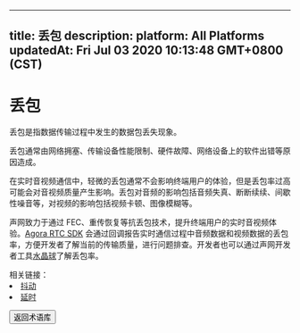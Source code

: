 
---
title: 丢包
description: 
platform: All Platforms
updatedAt: Fri Jul 03 2020 10:13:48 GMT+0800 (CST)
---
# 丢包
丢包是指数据传输过程中发生的数据包丢失现象。

丢包通常由网络拥塞、传输设备性能限制、硬件故障、网络设备上的软件出错等原因造成。

在实时音视频通信中，轻微的丢包通常不会影响终端用户的体验，但是丢包率过高可能会对音视频质量产生影响。丢包对音频的影响包括音频失真、断断续续、间歇性噪音等，对视频的影响包括视频卡顿、图像模糊等。

声网致力于通过 FEC、重传恢复等抗丢包技术，提升终端用户的实时音视频体验。[Agora RTC SDK](https://docs.agora.io/cn/Agora%20Platform/terms?platform=All%20Platforms#agora-rtc-sdk) 会通过回调报告实时通信过程中音频数据和视频数据的丢包率，方便开发者了解当前的传输质量，进行问题排查。开发者也可以通过声网开发者工具[水晶球](https://docs.agora.io/cn/Agora%20Platform/terms?platform=All%20Platforms#agora-analytics)了解丢包率。

<div class="alert info">相关链接：<li><a href="https://docs.agora.io/cn/Agora%20Platform/terms?platform=All%20Platforms#jitter">抖动</a></li><li><a href="https://docs.agora.io/cn/Agora%20Platform/terms?platform=All%20Platforms#delay">延时</a></li>
</div>

<a href="../../cn/Agora%20Platform/terms.md"><button>返回术语库</button></a>

